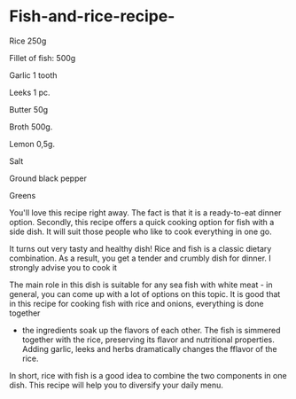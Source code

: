 # Fish-and-rice-recipe-

Rice 250g

Fillet of fish: 500g

Garlic 1 tooth

Leeks 1 pc.

Butter 50g

Broth 500g.

Lemon 0,5g.

Salt

Ground black pepper

Greens

You'll love this recipe right away. The fact
is that it is a ready-to-eat dinner option.
Secondly, this recipe offers a quick cooking
option for fish with a side dish. It will suit
those people who like to cook everything in one
go.

It turns out very tasty and healthy dish! Rice
and fish is a classic dietary
combination. As a result, you get a tender and
crumbly dish for dinner. I strongly advise you
to cook it

The main role in this dish is suitable for any
sea fish with white meat - in general, you can
come up with a lot of options on this topic.
It is good that in this recipe for cooking fish
with rice and onions, everything is done together
- the ingredients soak up the flavors of each
other. The fish is simmered together with the
rice, preserving its flavor and nutritional properties.
Adding garlic, leeks and herbs dramatically changes the
fflavor of the rice.

In short, rice with fish is a good idea to combine
the two components in one dish. This recipe will
help you to diversify your daily menu.





